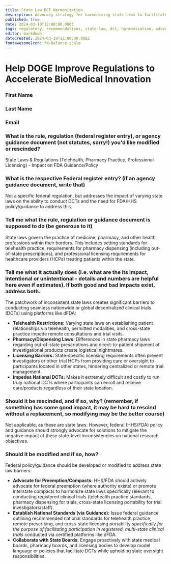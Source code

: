 ```yaml
---
title: State Law DCT Harmonization
description: Advocacy strategy for harmonizing state laws to facilitate decentralized clinical trials and dFDA implementation
published: true
date: 2024-03-19T12:00:00.000Z
tags: regulatory, recommendations, state-law, dct, harmonization, advocacy
editor: markdown
dateCreated: 2024-03-19T12:00:00.000Z
fontawesomeIcon: fa-balance-scale
---
```


# Help DOGE Improve Regulations to Accelerate BioMedical Innovation

### First Name

### Last Name

### Email

### What is the rule, regulation (federal register entry), or agency guidance document (not statutes, sorry!) you'd like modified or rescinded?

State Laws & Regulations (Telehealth, Pharmacy Practice, Professional Licensing) - Impact on FDA Guidance/Policy

### What is the respective Federal register entry? (if an agency guidance document, write that)

Not a specific federal regulation, but addresses the impact of varying state laws on the ability to conduct DCTs and the need for FDA/HHS policy/guidance to address this.

### Tell me what the rule, regulation or guidance document is supposed to do (be generous to it)

State laws govern the practice of medicine, pharmacy, and other health professions within their borders. This includes setting standards for telehealth practice, requirements for pharmacy dispensing (including out-of-state prescriptions), and professional licensing requirements for healthcare providers (HCPs) treating patients within the state.

### Tell me what it actually does (i.e. what are the its impact, intentional or unintentional - details and numbers are helpful here even if estimates). If both good and bad impacts exist, address both.

The patchwork of inconsistent state laws creates significant barriers to conducting seamless nationwide or global decentralized clinical trials (DCTs) using platforms like dFDA:
*   **Telehealth Restrictions:** Varying state laws on establishing patient relationships via telehealth, permitted modalities, and cross-state practice impede remote consultations and trial visits.
*   **Pharmacy/Dispensing Laws:** Differences in state pharmacy laws regarding out-of-state prescriptions and direct-to-patient shipment of investigational products create logistical nightmares.
*   **Licensing Barriers:** State-specific licensing requirements often prevent investigators or other trial HCPs from providing care or oversight to participants located in other states, hindering centralized or remote trial management.
*   **Impedes National DCTs:** Makes it extremely difficult and costly to run truly national DCTs where participants can enroll and receive care/products regardless of their state location.

### Should it be rescinded, and if so, why? (remember, if something has some good impact, it may be hard to rescind without a replacement, so modifying may be the better course)

Not applicable, as these are state laws. However, federal (HHS/FDA) policy and guidance should strongly advocate for solutions to mitigate the negative impact of these state-level inconsistencies on national research objectives.

### Should it be modified and if so, how?

Federal policy/guidance should be developed or modified to address state law barriers:
*   **Advocate for Preemption/Compacts:** HHS/FDA should actively advocate for federal preemption (where authority exists) or promote interstate compacts to harmonize state laws specifically relevant to conducting registered clinical trials (telehealth practice standards, pharmacy dispensing for trials, cross-state licensing portability for trial investigators/staff).
*   **Establish National Standards (via Guidance):** Issue federal guidance outlining recommended national standards for telehealth practice, remote prescribing, and cross-state licensing portability *specifically for the purpose of facilitating participation in registered, multi-state clinical trials* conducted via certified platforms like dFDA.
*   **Collaborate with State Boards:** Engage proactively with state medical boards, pharmacy boards, and licensing bodies to develop model language or policies that facilitate DCTs while upholding state oversight responsibilities. 